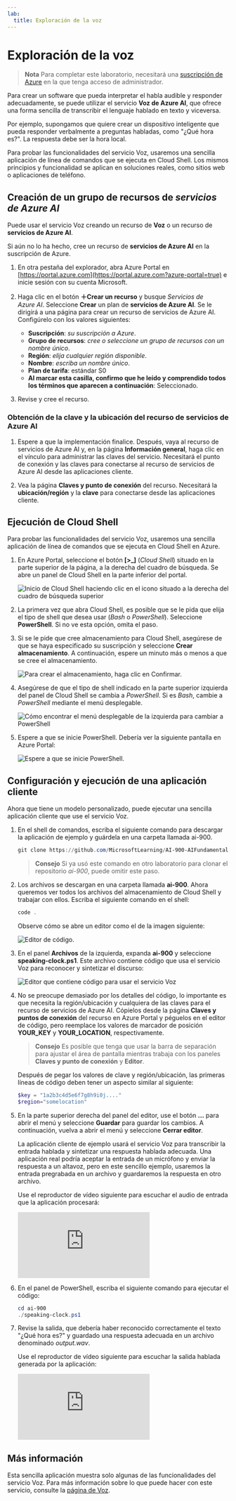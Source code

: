 ```yaml
---
lab:
  title: Exploración de la voz
---
```


# Exploración de la voz

> **Nota** Para completar este laboratorio, necesitará una [suscripción de Azure](https://azure.microsoft.com/free?azure-portal=true) en la que tenga acceso de administrador.

Para crear un software que pueda interpretar el habla audible y responder adecuadamente, se puede utilizar el servicio **Voz de Azure AI**, que ofrece una forma sencilla de transcribir el lenguaje hablado en texto y viceversa.

Por ejemplo, supongamos que quiere crear un dispositivo inteligente que pueda responder verbalmente a preguntas habladas, como "¿Qué hora es?". La respuesta debe ser la hora local.

Para probar las funcionalidades del servicio Voz, usaremos una sencilla aplicación de línea de comandos que se ejecuta en Cloud Shell. Los mismos principios y funcionalidad se aplican en soluciones reales, como sitios web o aplicaciones de teléfono.

## Creación de un grupo de recursos de *servicios de Azure AI*

Puede usar el servicio Voz creando un recurso de **Voz** o un recurso de **servicios de Azure AI**.

Si aún no lo ha hecho, cree un recurso de **servicios de Azure AI** en la suscripción de Azure.

1. En otra pestaña del explorador, abra Azure Portal en [https://portal.azure.com](https://portal.azure.com?azure-portal=true) e inicie sesión con su cuenta Microsoft.

1. Haga clic en el botón **&#65291;Crear un recurso** y busque *Servicios de Azure AI*. Seleccione **Crear** un plan de **servicios de Azure AI**. Se le dirigirá a una página para crear un recurso de servicios de Azure AI. Configúrelo con los valores siguientes:
    - **Suscripción**: *su suscripción a Azure*.
    - **Grupo de recursos**: *cree o seleccione un grupo de recursos con un nombre único*.
    - **Región**: *elija cualquier región disponible*.
    - **Nombre**: *escriba un nombre único*.
    - **Plan de tarifa**: estándar S0
    - **Al marcar esta casilla, confirmo que he leído y comprendido todos los términos que aparecen a continuación**: Seleccionado.

1. Revise y cree el recurso.

### Obtención de la clave y la ubicación del recurso de servicios de Azure AI

1. Espere a que la implementación finalice. Después, vaya al recurso de servicios de Azure AI y, en la página **Información general**, haga clic en el vínculo para administrar las claves del servicio. Necesitará el punto de conexión y las claves para conectarse al recurso de servicios de Azure AI desde las aplicaciones cliente.

1. Vea la página **Claves y punto de conexión** del recurso. Necesitará la **ubicación/región** y la **clave** para conectarse desde las aplicaciones cliente.

## Ejecución de Cloud Shell

Para probar las funcionalidades del servicio Voz, usaremos una sencilla aplicación de línea de comandos que se ejecuta en Cloud Shell en Azure.

1. En Azure Portal, seleccione el botón **[>_]** (*Cloud Shell*) situado en la parte superior de la página, a la derecha del cuadro de búsqueda. Se abre un panel de Cloud Shell en la parte inferior del portal.

    ![Inicio de Cloud Shell haciendo clic en el icono situado a la derecha del cuadro de búsqueda superior](media/recognize-synthesize-speech/powershell-portal-guide-1.png)

1. La primera vez que abra Cloud Shell, es posible que se le pida que elija el tipo de shell que desea usar (*Bash* o *PowerShell*). Seleccione **PowerShell**. Si no ve esta opción, omita el paso.  

1. Si se le pide que cree almacenamiento para Cloud Shell, asegúrese de que se haya especificado su suscripción y seleccione **Crear almacenamiento**. A continuación, espere un minuto más o menos a que se cree el almacenamiento.

    ![Para crear el almacenamiento, haga clic en Confirmar.](media/recognize-synthesize-speech/powershell-portal-guide-2.png)

1. Asegúrese de que el tipo de shell indicado en la parte superior izquierda del panel de Cloud Shell se cambia a *PowerShell*. Si es *Bash*, cambie a *PowerShell* mediante el menú desplegable.

    ![Cómo encontrar el menú desplegable de la izquierda para cambiar a PowerShell](media/recognize-synthesize-speech/powershell-portal-guide-3.png)

1. Espere a que se inicie PowerShell. Debería ver la siguiente pantalla en Azure Portal:  

    ![Espere a que se inicie PowerShell.](media/recognize-synthesize-speech/powershell-prompt.png)

## Configuración y ejecución de una aplicación cliente

Ahora que tiene un modelo personalizado, puede ejecutar una sencilla aplicación cliente que use el servicio Voz.

1. En el shell de comandos, escriba el siguiente comando para descargar la aplicación de ejemplo y guárdela en una carpeta llamada ai-900.

    ```PowerShell
    git clone https://github.com/MicrosoftLearning/AI-900-AIFundamentals ai-900
    ```

    >**Consejo** Si ya usó este comando en otro laboratorio para clonar el repositorio *ai-900*, puede omitir este paso.

1. Los archivos se descargan en una carpeta llamada **ai-900**. Ahora queremos ver todos los archivos del almacenamiento de Cloud Shell y trabajar con ellos. Escriba el siguiente comando en el shell:

     ```PowerShell
    code .
    ```

    Observe cómo se abre un editor como el de la imagen siguiente:

    ![Editor de código.](media/recognize-synthesize-speech/powershell-portal-guide-4.png)

1. En el panel **Archivos** de la izquierda, expanda **ai-900** y seleccione **speaking-clock.ps1**. Este archivo contiene código que usa el servicio Voz para reconocer y sintetizar el discurso:

    ![Editor que contiene código para usar el servicio Voz](media/recognize-synthesize-speech/speaking-clock-code.png)

1. No se preocupe demasiado por los detalles del código, lo importante es que necesita la región/ubicación y cualquiera de las claves para el recurso de servicios de Azure AI. Cópielos desde la página **Claves y puntos de conexión** del recurso en Azure Portal y péguelos en el editor de código, pero reemplace los valores de marcador de posición **YOUR_KEY** y **YOUR_LOCATION**, respectivamente.

    > **Consejo** Es posible que tenga que usar la barra de separación para ajustar el área de pantalla mientras trabaja con los paneles **Claves y punto de conexión** y **Editor**.

    Después de pegar los valores de clave y región/ubicación, las primeras líneas de código deben tener un aspecto similar al siguiente:

    ```PowerShell
    $key = "1a2b3c4d5e6f7g8h9i0j...."
    $region="somelocation"
    ```

1. En la parte superior derecha del panel del editor, use el botón **...** para abrir el menú y seleccione **Guardar** para guardar los cambios. A continuación, vuelva a abrir el menú y seleccione **Cerrar editor**.

    La aplicación cliente de ejemplo usará el servicio Voz para transcribir la entrada hablada y sintetizar una respuesta hablada adecuada. Una aplicación real podría aceptar la entrada de un micrófono y enviar la respuesta a un altavoz, pero en este sencillo ejemplo, usaremos la entrada pregrabada en un archivo y guardaremos la respuesta en otro archivo.

    Use el reproductor de vídeo siguiente para escuchar el audio de entrada que la aplicación procesará:

    <div class="embeddedvideo"><iframe src="https://www.microsoft.com/videoplayer/embed/RWMAvi" frameborder="0" allowfullscreen="true" data-linktype="external"></iframe></div>

1. En el panel de PowerShell, escriba el siguiente comando para ejecutar el código:

    ```PowerShell
    cd ai-900
    ./speaking-clock.ps1
    ```

1. Revise la salida, que debería haber reconocido correctamente el texto "¿Qué hora es?" y guardado una respuesta adecuada en un archivo denominado *output.wav*.

    Use el reproductor de vídeo siguiente para escuchar la salida hablada generada por la aplicación:

    <div class="embeddedvideo"><iframe src="https://www.microsoft.com/videoplayer/embed/RWMSIU" frameborder="0" allowfullscreen="true" data-linktype="external"></iframe></div>

## Más información

Esta sencilla aplicación muestra solo algunas de las funcionalidades del servicio Voz. Para más información sobre lo que puede hacer con este servicio, consulte la [página de Voz](https://azure.microsoft.com/services/cognitive-services/speech-services/).

